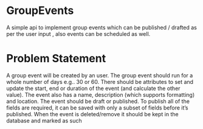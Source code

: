 # GroupEvents
A simple api to implement group events which can be published / drafted as per the user input , also events can be scheduled as well.

# Problem Statement
A group event will be created by an user.
The group event should run for a whole number of days e.g.. 30 or 60. 
There should be attributes to set and update the start, end or duration of the event (and calculate the other value).
The event also has a name, description (which supports formatting) and location. The event should be draft or published. 
To publish all of the fields are required, it can be saved with only a subset of fields before it’s published.
When the event is deleted/remove it should be kept in the database and marked as such
